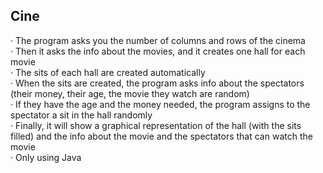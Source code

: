 ## Cine <br>
· The program asks you the number of columns and rows of the cinema <br>
· Then it asks the info about the movies, and it creates one hall for each movie <br>
· The sits of each hall are created automatically <br>
· When the sits are created, the program asks info about the spectators (their money, their age, the movie they watch are random) <br>
· If they have the age and the money needed, the program assigns to the spectator a sit in the hall randomly <br>
· Finally, it will show a graphical representation of the hall (with the sits filled) and the info about the movie and the spectators that can watch the movie <br>
· Only using Java
